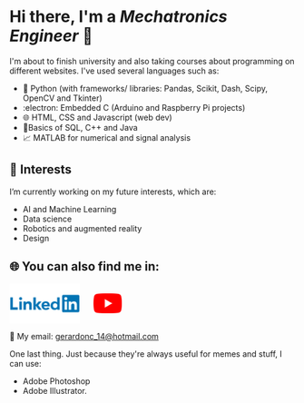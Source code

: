# Hi there, I'm a _Mechatronics Engineer_ :jack_o_lantern:

I'm about to finish university and also taking courses about programming on different websites. I've used several languages such as:
* 🤖 Python (with frameworks/ libraries: Pandas, Scikit, Dash, Scipy, OpenCV and Tkinter)
* :electron: Embedded C (Arduino and Raspberry Pi projects)
* :globe_with_meridians: HTML, CSS and Javascript (web dev)
* 🔐Basics of SQL, C++ and Java
* :chart_with_upwards_trend: MATLAB for numerical and signal analysis

## 🔭 Interests
I’m currently working on my future interests, which are:
* AI and Machine Learning
* Data science
* Robotics and augmented reality
* Design

## :globe_with_meridians: You can also find me in:

[<img widyh = "70" height = "70" align="middle" src="linked.png">](https://www.linkedin.com/in/gerardo-navalles-aa2599203/)
&nbsp;&nbsp;&nbsp;&nbsp;
[<img widyh = "35" height = "35" align="middle" src="you.png">](https://www.youtube.com/channel/UCtYj0Ynyf3R3MOAxOC6Mzxg)

📧 My email: gerardonc_14@hotmail.com

One last thing. Just because they're always useful for memes and stuff, I can use:
* Adobe Photoshop
* Adobe Illustrator.


<!--
**areg-pi/areg-pi** is a ✨ _special_ ✨ repository because its `README.md` (this file) appears on your GitHub profile.

Here are some ideas to get you started:

- 🔭 I’m currently working on ...
- 🌱 I’m currently learning ...
- 👯 I’m looking to collaborate on ...
- 🤔 I’m looking for help with ...
- 📫 How to reach me: ...
- 😄 Pronouns: ...
- ⚡ Fun fact: ...
-->

